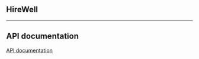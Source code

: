 ## HireWell
***

## API documentation
[API documentation](http://recodeapi.staging.vggdev.com/swagger/index.html)

